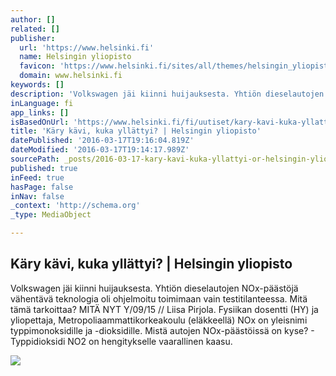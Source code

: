 ```yaml
---
author: []
related: []
publisher:
  url: 'https://www.helsinki.fi'
  name: Helsingin yliopisto
  favicon: 'https://www.helsinki.fi/sites/all/themes/helsingin_yliopisto/images/favicons/favicon.ico'
  domain: www.helsinki.fi
keywords: []
description: 'Volkswagen jäi kiinni huijauksesta. Yhtiön dieselautojen NOx-päästöjä vähentävä teknologia oli ohjelmoitu toimimaan vain testitilanteessa. Mitä tämä tarkoittaa? MITÄ NYT Y/09/15 // Liisa Pirjola. Fysiikan dosentti (HY) ja yliopettaja, Metropoliaammattikorkeakoulu (eläkkeellä) NOx on yleisnimi typpimonoksidille ja -dioksidille. Mistä autojen NOx-päästöissä on kyse? - Typpidioksidi NO2 on hengitykselle vaarallinen kaasu.'
inLanguage: fi
app_links: []
isBasedOnUrl: 'https://www.helsinki.fi/fi/uutiset/kary-kavi-kuka-yllattyi'
title: 'Käry kävi, kuka yllättyi? | Helsingin yliopisto'
datePublished: '2016-03-17T19:16:04.819Z'
dateModified: '2016-03-17T19:14:17.989Z'
sourcePath: _posts/2016-03-17-kary-kavi-kuka-yllattyi-or-helsingin-yliopisto.md
published: true
inFeed: true
hasPage: false
inNav: false
_context: 'http://schema.org'
_type: MediaObject

---
```

<article style=""><h1>Käry kävi, kuka yllättyi? | Helsingin yliopisto</h1><p>Volkswagen jäi kiinni huijauksesta. Yhtiön dieselautojen NOx-päästöjä vähentävä teknologia oli ohjelmoitu toimimaan vain testitilanteessa. Mitä tämä tarkoittaa? MITÄ NYT Y/09/15 // Liisa Pirjola. Fysiikan dosentti (HY) ja yliopettaja, Metropoliaammattikorkeakoulu (eläkkeellä) NOx on yleisnimi typpimonoksidille ja -dioksidille. Mistä autojen NOx-päästöissä on kyse? - Typpidioksidi NO2 on hengitykselle vaarallinen kaasu.</p><img src="https://www.helsinki.fi/sites/default/files/thumbnails/image/1472x535px_mitanyt.jpg" /></article>